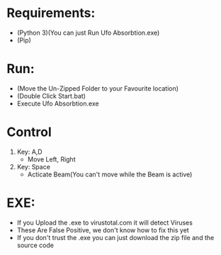 # Requirements:
- (Python 3)(You can just Run Ufo Absorbtion.exe)
- (Pip)

# Run:
- (Move the Un-Zipped Folder to your Favourite location)
- (Double Click Start.bat)
- Execute Ufo Absorbtion.exe

# Control
1. Key: A,D
    - Move Left, Right
2. Key: Space
    - Acticate Beam(You can't move while the Beam is active)

# EXE:
- If you Upload the .exe to virustotal.com it will detect Viruses
- These Are False Positive, we don't know how to fix this yet
- If you don't trust the .exe you can just download the zip file and the source code